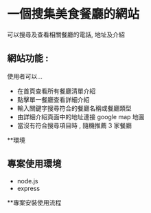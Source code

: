 # 一個搜集美食餐廳的網站    
可以搜尋及查看相關餐廳的電話, 地址及介紹  

## 網站功能 :
使用者可以...
- 在首頁查看所有餐廳清單介紹
- 點擊單一餐廳查看詳細介紹
- 輸入關鍵字搜尋符合的餐廳名稱或餐廳類型
- 由詳細介紹頁面中的地址連接 google map 地圖
- 當沒有符合搜尋項目時 , 隨機推薦 3 家餐廳  

**環境
## 專案使用環境
- node.js
- express

**專案安裝使用流程
